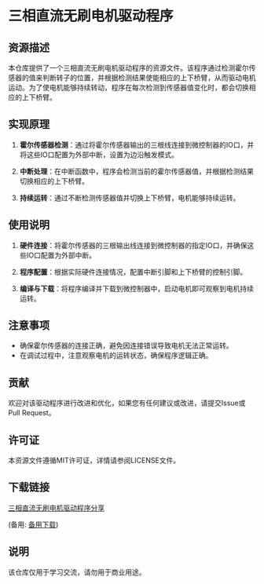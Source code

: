 # 三相直流无刷电机驱动程序

## 资源描述

本仓库提供了一个三相直流无刷电机驱动程序的资源文件。该程序通过检测霍尔传感器的值来判断转子的位置，并根据检测结果使能相应的上下桥臂，从而驱动电机运动。为了使电机能够持续转动，程序在每次检测到传感器值变化时，都会切换相应的上下桥臂。

## 实现原理

1. **霍尔传感器检测**：通过将霍尔传感器输出的三根线连接到微控制器的IO口，并将这些IO口配置为外部中断，设置为边沿触发模式。

2. **中断处理**：在中断函数中，程序会检测当前的霍尔传感器值，并根据检测结果切换相应的上下桥臂。

3. **持续运转**：通过不断检测传感器值并切换上下桥臂，电机能够持续运转。

## 使用说明

1. **硬件连接**：将霍尔传感器的三根输出线连接到微控制器的指定IO口，并确保这些IO口配置为外部中断。

2. **程序配置**：根据实际硬件连接情况，配置中断引脚和上下桥臂的控制引脚。

3. **编译与下载**：将程序编译并下载到微控制器中，启动电机即可观察到电机持续运转。

## 注意事项

- 确保霍尔传感器的连接正确，避免因连接错误导致电机无法正常运转。
- 在调试过程中，注意观察电机的运转状态，确保程序逻辑正确。

## 贡献

欢迎对该驱动程序进行改进和优化，如果您有任何建议或改进，请提交Issue或Pull Request。

## 许可证

本资源文件遵循MIT许可证，详情请参阅LICENSE文件。

## 下载链接
[三相直流无刷电机驱动程序分享](https://pan.quark.cn/s/ad676532df5e) 

(备用: [备用下载](https://pan.baidu.com/s/1csI11CHIMseTxFIYZ-yEiw?pwd=1234))

## 说明

该仓库仅用于学习交流，请勿用于商业用途。
